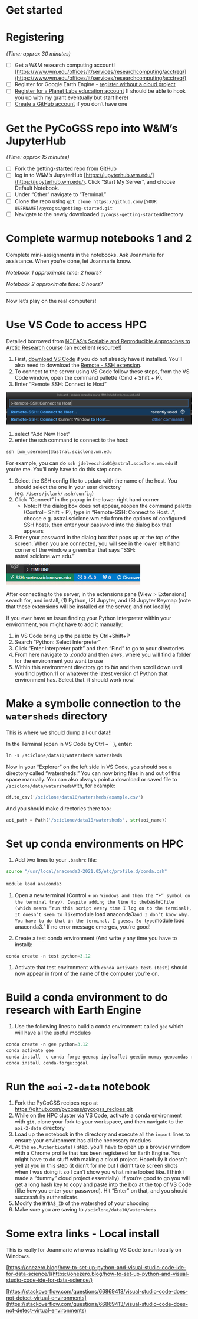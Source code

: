 # Get started

# Registering

*(Time: approx 30 minutes)*

- [ ]  Get a W&M research computing account! [https://www.wm.edu/offices/it/services/researchcomputing/acctreq/](https://www.wm.edu/offices/it/services/researchcomputing/acctreq/)
- [ ]  Register for Google Earth Engine - [register without a cloud project](https://code.earthengine.google.com/register)
- [ ]  [Register for a Planet Labs education account](https://www.planet.com/markets/education-and-research/#apply-now) (I should be able to hook you up with my grant eventually but start here)
- [ ]  [Create a GitHub account](https://github.com/join) if you don’t have one

# Get the PyCoGSS repo into W&M’s JupyterHub

*(Time: approx 15 minutes)*

- [ ]  Fork the [getting-started](https://github.com/pycogss/getting-started) repo from GitHub
- [ ]  log in to W&M’s JupyterHub [https://jupyterhub.wm.edu/](https://jupyterhub.wm.edu/). Click “Start My Server”, and choose Default Notebook.
- [ ]  Under “Other” navigate to “Terminal.”
- [ ]  Clone the repo using `git clone https://github.com/[YOUR USERNAME]/pycogss/getting-started.git`
- [ ]  Navigate to the newly downloaded `pycogss-getting-started`directory

# Complete warmup notebooks 1 and 2

Complete mini-assignments in the notebooks. Ask Joanmarie for assistance. When you’re done, let Joanmarie know. 

*Notebook 1 approximate time: 2 hours?*

*Notebook 2 approximate time: 6 hours?*

---

Now let’s play on the real computers!

# Use VS Code to access HPC

Detailed borrowed from [NCEAS’s Scalable and Reproducible Approaches to Arctic Research course](https://learning.nceas.ucsb.edu/2023-03-arctic/#setting-up) (an excellent resource!)

1. First, [download VS Code](https://code.visualstudio.com/) if you do not already have it installed. You’ll also need to download the [Remote - SSH extension](https://marketplace.visualstudio.com/items?itemName=ms-vscode-remote.vscode-remote-extensionpack).
2. To connect to the server using VS Code follow these steps, from the VS Code window, open the command pallette (Cmd + Shift + P).
3. Enter “Remote SSH: Connect to Host”

![Untitled](Get%20started%20dbce70ea6ce04c2798e3e8da7cce5205/Untitled.png)

1. select “Add New Host”
2. enter the ssh command to connect to the host:

```python
ssh [wm_username]@astral.sciclone.wm.edu
```

For example, you can do `ssh jdelvecchio01@astral.sciclone.wm.edu` if you’re me. You’ll only have to do this step once.

1. Select the SSH config file to update with the name of the host. You should select the one in your user directory (eg: `/Users/jclark/.ssh/config`)
2. Click “Connect” in the popup in the lower right hand corner
    - Note: If the dialog box does not appear, reopen the command palette (Control+ Shift + P), type in “Remote-SSH: Connect to Host…”, choose e.g. astral.sciclone.wm.edu from the options of configured SSH hosts, then enter your password into the dialog box that appears
3. Enter your password in the dialog box that pops up at the top of the screen. When you are connected, you will see in the lower left hand corner of the window a green bar that says “SSH: astral.sciclone.wm.edu.”

![Untitled](Get%20started%20dbce70ea6ce04c2798e3e8da7cce5205/Untitled%201.png)

After connecting to the server, in the extensions pane (View > Extensions) search for, and install, (1) Python, (2) Jupyter, and (3) Jupyter Keymap (note that these extensions will be installed on the server, and not locally)

If you ever have an issue finding your Python interpreter within your environment, you might have to add it manually:

1. in VS Code bring up the palette by Ctrl+Shift+P
2. Search “Python: Select Interpreter”
3. Click “Enter interpreter path” and then “Find” to go to your directories
4. From here navigate to .*conda* and then *envs*, where you will find a folder for the environment you want to use
5. Within this environment directory go to *bin* and then scroll down until you find python.11 or whatever the latest version of Python that environment has. Select that. it should work now!

# Make a symbolic connection to the `watersheds` directory

This is where we should dump all our data!! 

In the Terminal (open in VS Code by Ctrl + ` ), enter:

```python
ln -s /sciclone/data10/watersheds watersheds
```

Now in your “Explorer” on the left side in VS Code, you should see a directory called “watersheds.” You can now bring files in and out of this space manually. You can also always point a download or saved file to `/sciclone/data/watersheds`with, for example:

```python
df.to_csv('/sciclone/data10/watersheds/example.csv')
```

And you should make directories there too:

```python
aoi_path = Path('/sciclone/data10/watersheds', str(aoi_name))
```

# Set up conda environments on HPC

1. Add two lines to your `.bashrc` file:

```bash
source "/usr/local/anaconda3-2021.05/etc/profile.d/conda.csh"

module load anaconda3
```

1. Open a new terminal (Control + ` on Windows and then the “+” symbol on the terminal tray). Despite adding the line to the `bashrc` file (which means “run this script every time I log on to the terminal), It doesn’t seem to like `module load anaconda3` and I don’t know why. You have to do that in the terminal, I guess. So type `module load anaconda3.`  If no error message emerges, you’re good!

1. Create a test conda environment (And write `y` any time you have to install):

```python
conda create -n test python=3.12
```

1. Activate that test environment with `conda activate test`. `(test)` should now appear in front of the name of the computer you’re on.

# Build a conda environment to do research with Earth Engine

1. Use the following lines to build a conda environment called `gee` which will have all the useful modules

```python
conda create -n gee python=3.12
conda activate gee
conda install -c conda-forge geemap ipyleaflet geedim numpy geopandas rioxarray
conda install conda-forge::gdal
```

# Run the `aoi-2-data` notebook

1. Fork the PyCoGSS recipes repo at https://github.com/pycogss/pycogss_recipes.git
2. While on the HPC cluster via VS Code, activate a conda environment with `git`, clone your fork to your workspace, and then navigate to the `aoi-2-data` directory
3. Load up the notebook in the directory and execute all the `import` lines to ensure your environment has all the necessary modules
4. At the `ee.Authenticate()` step, you’ll have to open up a browser window with a Chrome profile that has been registered for Earth Engine. You might have to do stuff with making a cloud project. Hopefully it doesn’t yell at you in this step (it didn’t for me but I didn’t take screen shots when I was doing it so I can’t show you what mine looked like. I think i made a “dummy” cloud project essentially). If you’re good to go you will get a long hash key to copy and paste into the box at the top of VS Code (like how you enter your password). Hit “Enter” on that, and you should successfully authenticate.  
5. Modify the `HYBAS_ID` of the watershed of your choosing 
6. Make sure you are saving to `/sciclone/data10/watersheds`

# Some extra links - Local install

This is really for Joanmarie who was installing VS Code to run locally on Windows. 

[https://onezero.blog/how-to-set-up-python-and-visual-studio-code-ide-for-data-science/](https://onezero.blog/how-to-set-up-python-and-visual-studio-code-ide-for-data-science/)

[https://stackoverflow.com/questions/66869413/visual-studio-code-does-not-detect-virtual-environments](https://stackoverflow.com/questions/66869413/visual-studio-code-does-not-detect-virtual-environments)